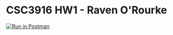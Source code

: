 # CSC3916 HW1 - Raven O'Rourke

[![Run in Postman](https://run.pstmn.io/button.svg)](https://app.getpostman.com/run-collection/c2e50f575d3c3170a95d)
